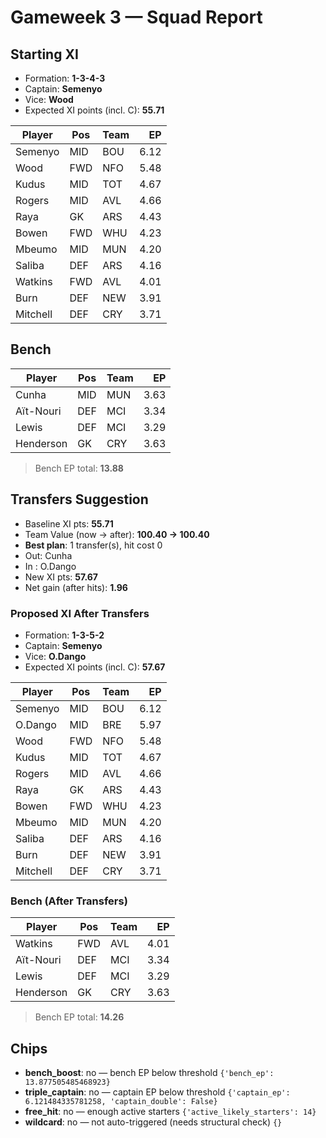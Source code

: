# Gameweek 3 — Squad Report

## Starting XI
- Formation: **1-3-4-3**
- Captain: **Semenyo**
- Vice: **Wood**
- Expected XI points (incl. C): **55.71**

| Player | Pos | Team | EP |
|---|---|---|---:|
| Semenyo | MID | BOU | 6.12 |
| Wood | FWD | NFO | 5.48 |
| Kudus | MID | TOT | 4.67 |
| Rogers | MID | AVL | 4.66 |
| Raya | GK | ARS | 4.43 |
| Bowen | FWD | WHU | 4.23 |
| Mbeumo | MID | MUN | 4.20 |
| Saliba | DEF | ARS | 4.16 |
| Watkins | FWD | AVL | 4.01 |
| Burn | DEF | NEW | 3.91 |
| Mitchell | DEF | CRY | 3.71 |

## Bench
| Player | Pos | Team | EP |
|---|---|---|---:|
| Cunha | MID | MUN | 3.63 |
| Aït-Nouri | DEF | MCI | 3.34 |
| Lewis | DEF | MCI | 3.29 |
| Henderson | GK | CRY | 3.63 |

> Bench EP total: **13.88**

## Transfers Suggestion
- Baseline XI pts: **55.71**
- Team Value (now → after): **100.40 → 100.40**
- **Best plan**: 1 transfer(s), hit cost 0
- Out: Cunha
- In : O.Dango
- New XI pts: **57.67**
- Net gain (after hits): **1.96**

### Proposed XI After Transfers
- Formation: **1-3-5-2**
- Captain: **Semenyo**
- Vice: **O.Dango**
- Expected XI points (incl. C): **57.67**

| Player | Pos | Team | EP |
|---|---|---|---:|
| Semenyo | MID | BOU | 6.12 |
| O.Dango | MID | BRE | 5.97 |
| Wood | FWD | NFO | 5.48 |
| Kudus | MID | TOT | 4.67 |
| Rogers | MID | AVL | 4.66 |
| Raya | GK | ARS | 4.43 |
| Bowen | FWD | WHU | 4.23 |
| Mbeumo | MID | MUN | 4.20 |
| Saliba | DEF | ARS | 4.16 |
| Burn | DEF | NEW | 3.91 |
| Mitchell | DEF | CRY | 3.71 |

### Bench (After Transfers)
| Player | Pos | Team | EP |
|---|---|---|---:|
| Watkins | FWD | AVL | 4.01 |
| Aït-Nouri | DEF | MCI | 3.34 |
| Lewis | DEF | MCI | 3.29 |
| Henderson | GK | CRY | 3.63 |

> Bench EP total: **14.26**

## Chips
- **bench_boost**: no — bench EP below threshold  `{'bench_ep': 13.877505485468923}`
- **triple_captain**: no — captain EP below threshold  `{'captain_ep': 6.121484335781258, 'captain_double': False}`
- **free_hit**: no — enough active starters  `{'active_likely_starters': 14}`
- **wildcard**: no — not auto-triggered (needs structural check)  `{}`
